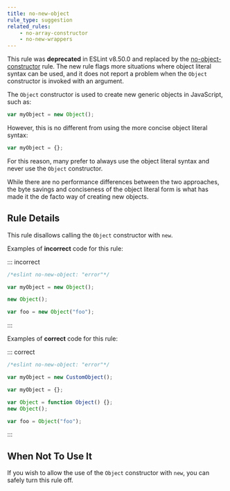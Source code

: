 ```yaml
---
title: no-new-object
rule_type: suggestion
related_rules:
    - no-array-constructor
    - no-new-wrappers
---
```


This rule was **deprecated** in ESLint v8.50.0 and replaced by the [no-object-constructor](no-object-constructor) rule. The new rule flags more situations where object literal syntax can be used, and it does not report a problem when the `Object` constructor is invoked with an argument.

The `Object` constructor is used to create new generic objects in JavaScript, such as:

```js
var myObject = new Object();
```

However, this is no different from using the more concise object literal syntax:

```js
var myObject = {};
```

For this reason, many prefer to always use the object literal syntax and never use the `Object` constructor.

While there are no performance differences between the two approaches, the byte savings and conciseness of the object literal form is what has made it the de facto way of creating new objects.

## Rule Details

This rule disallows calling the `Object` constructor with `new`.

Examples of **incorrect** code for this rule:

::: incorrect

```js
/*eslint no-new-object: "error"*/

var myObject = new Object();

new Object();

var foo = new Object("foo");
```

:::

Examples of **correct** code for this rule:

::: correct

```js
/*eslint no-new-object: "error"*/

var myObject = new CustomObject();

var myObject = {};

var Object = function Object() {};
new Object();

var foo = Object("foo");
```

:::

## When Not To Use It

If you wish to allow the use of the `Object` constructor with `new`, you can safely turn this rule off.
